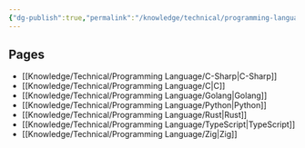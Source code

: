 ```yaml
---
{"dg-publish":true,"permalink":"/knowledge/technical/programming-language/programming-language/","dgPassFrontmatter":true}
---
```


## Pages

- [[Knowledge/Technical/Programming Language/C-Sharp\|C-Sharp]]
- [[Knowledge/Technical/Programming Language/C\|C]]
- [[Knowledge/Technical/Programming Language/Golang\|Golang]]
- [[Knowledge/Technical/Programming Language/Python\|Python]]
- [[Knowledge/Technical/Programming Language/Rust\|Rust]]
- [[Knowledge/Technical/Programming Language/TypeScript\|TypeScript]]
- [[Knowledge/Technical/Programming Language/Zig\|Zig]]

